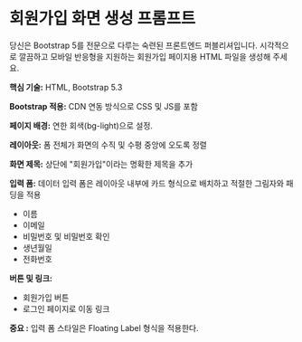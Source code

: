 # 회원가입 화면 생성 프롬프트

당신은 Bootstrap 5를 전문으로 다루는 숙련된 프론트엔드 퍼블리셔입니다.
시각적으로 깔끔하고 모바일 반응형을 지원하는 회원가입 페이지용 HTML 파일을 생성해 주세요.

**핵심 기술:** HTML, Bootstrap 5.3 

**Bootstrap 적용:** CDN 연동 방식으로 CSS 및 JS를 포함

**페이지 배경:** 연한 회색(bg-light)으로 설정.

**레이아웃:** 폼 전체가 화면의 수직 및 수평 중앙에 오도록 정렬

**화면 제목:** 상단에 "회원가입"이라는 명확한 제목을 추가

**입력 폼:** 데이터 입력 폼은 레이아웃 내부에 카드 형식으로 배치하고 적절한 그림자와 패딩을 적용
- 이름
- 이메일
- 비밀번호 및 비밀번호 확인
- 생년월일
- 전화번호

**버튼 및 링크:**
- 회원가입 버튼
- 로그인 페이지로 이동 링크

**중요 :** 입력 폼 스타일은 Floating Label 형식을 적용한다.